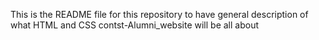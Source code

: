 This is the README file for this repository to have general description of what HTML and CSS contst-Alumni_website will be all about

